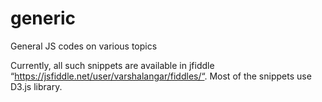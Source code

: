 # generic
General JS codes on various topics

Currently, all such snippets are available in jfiddle “https://jsfiddle.net/user/varshalangar/fiddles/“.
Most of the snippets use D3.js library.

